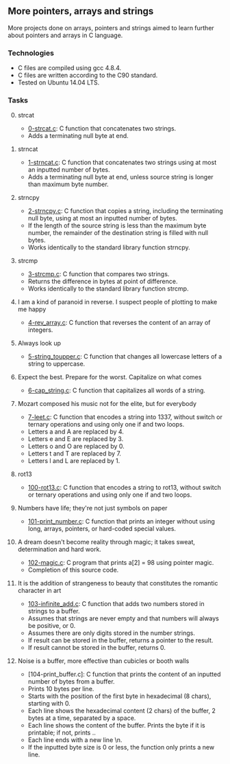 ## More pointers, arrays and strings

More projects done on arrays, pointers and strings aimed to learn further about pointers and arrays in C language.

### Technologies
 - C files are compiled using gcc 4.8.4.
 - C files are written according to the C90 standard.
 - Tested on Ubuntu 14.04 LTS.

### Tasks 
0. strcat

	- [0-strcat.c](https://github.com/Callistus25/alx-low_level_programming/blob/master/0x06-pointers_arrays_strings/0-strcat.c): C function that concatenates two strings.
	- Adds a terminating null byte at end.
1. strncat

	- [1-strncat.c](https://github.com/Callistus25/alx-low_level_programming/blob/master/0x06-pointers_arrays_strings/1-strncat.c): C function that concatenates two strings using at most an inputted number of bytes.
	- Adds a terminating null byte at end, unless source string is longer than maximum byte number.
2. strncpy

	- [2-strncpy.c](https://github.com/Callistus25/alx-low_level_programming/blob/master/0x06-pointers_arrays_strings/2-strncpy.c): C function that copies a string, including the terminating null byte, using at most an inputted number of bytes.
	- If the length of the source string is less than the maximum byte number, the remainder of the destination string is filled with null bytes.
	- Works identically to the standard library function strncpy.
3. strcmp

	- [3-strcmp.c](https://github.com/Callistus25/alx-low_level_programming/blob/master/0x06-pointers_arrays_strings/3-strcmp.c): C function that compares two strings.
	- Returns the difference in bytes at point of difference.
	- Works identically to the standard library function strcmp.
4. I am a kind of paranoid in reverse. I suspect people of plotting to make me happy

	- [4-rev_array.c](https://github.com/Callistus25/alx-low_level_programming/blob/master/0x06-pointers_arrays_strings/4-rev_array.c): C function that reverses the content of an array of integers.

5. Always look up

	- [5-string_toupper.c](https://github.com/Callistus25/alx-low_level_programming/blob/master/0x06-pointers_arrays_strings/5-string_toupper.c): C function that changes all lowercase letters of a string to uppercase.

6. Expect the best. Prepare for the worst. Capitalize on what comes

	- [6-cap_string.c](https://github.com/Callistus25/alx-low_level_programming/blob/master/0x06-pointers_arrays_strings/6-cap_string.c): C function that capitalizes all words of a string.

7. Mozart composed his music not for the elite, but for everybody

	- [7-leet.c](https://github.com/Callistus25/alx-low_level_programming/blob/master/0x06-pointers_arrays_strings/7-leet.c): C function that encodes a string into 1337, without switch or ternary operations and using only one if and two loops.
	- Letters a and A are replaced by 4.
	- Letters e and E are replaced by 3.
	- Letters o and O are replaced by 0.
	- Letters t and T are replaced by 7.
	- Letters l and L are replaced by 1.
8. rot13

	- [100-rot13.c](https://github.com/Callistus25/alx-low_level_programming/blob/master/0x06-pointers_arrays_strings/100-rot13.c): C function that encodes a string to rot13, without switch or ternary operations and using only one if and two loops.

9. Numbers have life; they're not just symbols on paper

	- [101-print_number.c](https://github.com/Callistus25/alx-low_level_programming/blob/master/0x06-pointers_arrays_strings/101-print_number.c): C function that prints an integer without using long, arrays, pointers, or hard-coded special values.

10. A dream doesn't become reality through magic; it takes sweat, determination and hard work.

	- [102-magic.c](https://github.com/Callistus25/alx-low_level_programming/blob/master/0x06-pointers_arrays_strings/102-magic.c): C program that prints a[2] = 98 using pointer magic.
	- Completion of this source code.

11. It is the addition of strangeness to beauty that constitutes the romantic character in art

	- [103-infinite_add.c](https://github.com/Callistus25/alx-low_level_programming/blob/master/0x06-pointers_arrays_strings/103-infinite_add.c): C function that adds two numbers stored in strings to a buffer.
	- Assumes that strings are never empty and that numbers will always be positive, or 0.
	- Assumes there are only digits stored in the number strings.
	- If result can be stored in the buffer, returns a pointer to the result.
	- If result cannot be stored in the buffer, returns 0.

12. Noise is a buffer, more effective than cubicles or booth walls

	- [104-print_buffer.c]: C function that prints the content of an inputted number of bytes from a buffer.
	- Prints 10 bytes per line.
	- Starts with the position of the first byte in hexadecimal (8 chars), starting with 0.
	- Each line shows the hexadecimal content (2 chars) of the buffer, 2 bytes at a time, separated by a space.
	- Each line shows the content of the buffer. Prints the byte if it is printable; if not, prints ..
	- Each line ends with a new line \n.
	- If the inputted byte size is 0 or less, the function only prints a new line.


